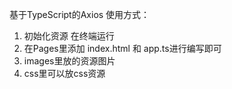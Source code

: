 基于TypeScript的Axios
使用方式：
1. 初始化资源 在终端运行
2. 在Pages里添加 index.html 和 app.ts进行编写即可
3. images里放的资源图片
4. css里可以放css资源
